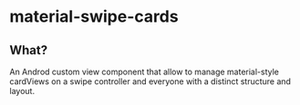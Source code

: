 # material-swipe-cards

## What?
An Androd custom view component that allow to manage material-style cardViews on a swipe controller and everyone with a distinct structure and layout.

